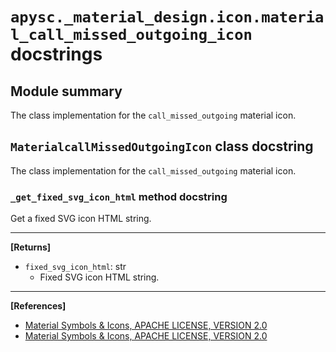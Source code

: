 # `apysc._material_design.icon.material_call_missed_outgoing_icon` docstrings

## Module summary

The class implementation for the `call_missed_outgoing` material icon.

## `MaterialcallMissedOutgoingIcon` class docstring

The class implementation for the `call_missed_outgoing` material icon.

### `_get_fixed_svg_icon_html` method docstring

Get a fixed SVG icon HTML string.<hr>

**[Returns]**

- `fixed_svg_icon_html`: str
  - Fixed SVG icon HTML string.

<hr>

**[References]**

- [Material Symbols & Icons, APACHE LICENSE, VERSION 2.0](https://fonts.google.com/icons?icon.size=24&icon.color=%23e8eaed)
- [Material Symbols & Icons, APACHE LICENSE, VERSION 2.0](https://www.apache.org/licenses/LICENSE-2.0.html)